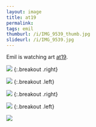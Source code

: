 ```yaml
---
layout: image
title: at19
permalink: 
tags: emil
thumburl: /i/IMG_9539_thumb.jpg
slideurl: /i/IMG_9539.jpg
---
```

Emil is watching art [at19](http://at19.de).

![]({{site.url}}/i/IMG_9549.jpg)
{:.breakout .right}

![]({{site.url}}/i/IMG_9539.jpg)
{:.breakout .left}

![]({{site.url}}/i/IMG_9527.jpg)
{:.breakout .right}

![]({{site.url}}/i/IMG_9493.jpg)
{:.breakout .left}

![]({{site.url}}/i/IMG_9504.jpg)


